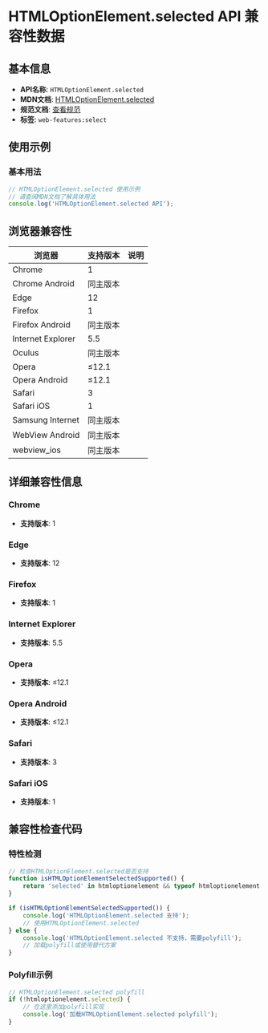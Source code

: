 # HTMLOptionElement.selected API 兼容性数据

## 基本信息

- **API名称**: `HTMLOptionElement.selected`
- **MDN文档**: [HTMLOptionElement.selected](https://developer.mozilla.org/docs/Web/API/HTMLOptionElement/selected)
- **规范文档**: [查看规范](https://html.spec.whatwg.org/multipage/form-elements.html#dom-option-selected-dev)
- **标签**: `web-features:select`

## 使用示例

### 基本用法

```javascript
// HTMLOptionElement.selected 使用示例
// 请查阅MDN文档了解具体用法
console.log('HTMLOptionElement.selected API');
```

## 浏览器兼容性

| 浏览器 | 支持版本 | 说明 |
|--------|----------|------|
| Chrome | 1 |  |
| Chrome Android | 同主版本 |  |
| Edge | 12 |  |
| Firefox | 1 |  |
| Firefox Android | 同主版本 |  |
| Internet Explorer | 5.5 |  |
| Oculus | 同主版本 |  |
| Opera | ≤12.1 |  |
| Opera Android | ≤12.1 |  |
| Safari | 3 |  |
| Safari iOS | 1 |  |
| Samsung Internet | 同主版本 |  |
| WebView Android | 同主版本 |  |
| webview_ios | 同主版本 |  |

## 详细兼容性信息

### Chrome

- **支持版本**: 1

### Edge

- **支持版本**: 12

### Firefox

- **支持版本**: 1

### Internet Explorer

- **支持版本**: 5.5

### Opera

- **支持版本**: ≤12.1

### Opera Android

- **支持版本**: ≤12.1

### Safari

- **支持版本**: 3

### Safari iOS

- **支持版本**: 1

## 兼容性检查代码

### 特性检测

```javascript
// 检查HTMLOptionElement.selected是否支持
function isHTMLOptionElementSelectedSupported() {
    return 'selected' in htmloptionelement && typeof htmloptionelement.selected === 'function';
}

if (isHTMLOptionElementSelectedSupported()) {
    console.log('HTMLOptionElement.selected 支持');
    // 使用HTMLOptionElement.selected
} else {
    console.log('HTMLOptionElement.selected 不支持，需要polyfill');
    // 加载polyfill或使用替代方案
}
```

### Polyfill示例

```javascript
// HTMLOptionElement.selected polyfill
if (!htmloptionelement.selected) {
    // 在这里添加polyfill实现
    console.log('加载HTMLOptionElement.selected polyfill');
}
```

